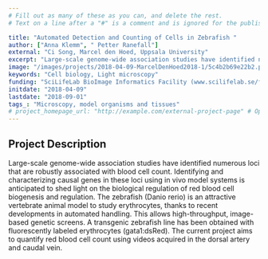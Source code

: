 ```yaml
---
# Fill out as many of these as you can, and delete the rest.
# Text on a line after a "#" is a comment and is ignored for the published page.

title: "Automated Detection and Counting of Cells in Zebrafish "
author: ["Anna Klemm", " Petter Ranefall"]
external: "Ci Song, Marcel den Hoed, Uppsala University"
excerpt: "Large-scale genome-wide association studies have identified numerous loci that are robustly associated with blood cell count. Identifying and characterizing causal genes in these loci using in vivo mo..."
image: "/images/projects/2018-04-09-MarcelDenHoed2018-1/5c4b2b69e22b2.png" # Image should be pushed to /images/projects/YYYY-MM-DD-projectid/ before
keywords: "Cell biology, Light microscopy"
funding: "SciLifeLab BioImage Informatics Facility (www.scilifelab.se/facilities/bioimage-informatics)"
initdate: "2018-04-09"
lastdate: "2018-09-01"
tags_: "Microscopy, model organisms and tissues"
# project_homepage_url: "http://example.com/external-project-page" # Optional external homepage for this project
---
```


## Project Description
Large-scale genome-wide association studies have identified numerous loci that are robustly associated with blood cell count. Identifying and characterizing causal genes in these loci using in vivo model systems is anticipated to shed light on the biological regulation of red blood cell biogenesis and regulation. The zebrafish (Danio rerio) is an attractive vertebrate animal model to study erythrocytes, thanks to recent developments in automated handling. This allows high-throughput, image-based genetic screens. A transgenic zebrafish line has been obtained with fluorescently labeled erythrocytes (gata1:dsRed). The current project aims to quantify red blood cell count using videos acquired in the dorsal artery and caudal vein.
